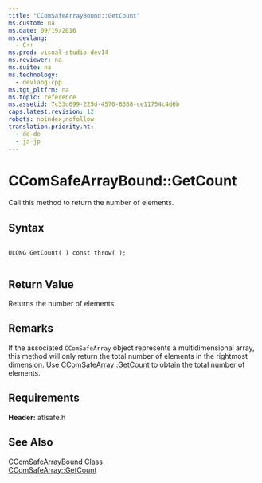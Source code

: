 ```yaml
---
title: "CComSafeArrayBound::GetCount"
ms.custom: na
ms.date: 09/19/2016
ms.devlang: 
  - C++
ms.prod: visual-studio-dev14
ms.reviewer: na
ms.suite: na
ms.technology: 
  - devlang-cpp
ms.tgt_pltfrm: na
ms.topic: reference
ms.assetid: 7c33d699-225d-4570-8368-ce11754c4d6b
caps.latest.revision: 12
robots: noindex,nofollow
translation.priority.ht: 
  - de-de
  - ja-jp
---
```

# CComSafeArrayBound::GetCount
Call this method to return the number of elements.  
  
## Syntax  
  
```  
  
ULONG GetCount( ) const throw( );  
  
```  
  
## Return Value  
 Returns the number of elements.  
  
## Remarks  
 If the associated `CComSafeArray` object represents a multidimensional array, this method will only return the total number of elements in the rightmost dimension. Use [CComSafeArray::GetCount](../vs140/CComSafeArray--GetCount.md) to obtain the total number of elements.  
  
## Requirements  
 **Header:** atlsafe.h  
  
## See Also  
 [CComSafeArrayBound Class](../vs140/CComSafeArrayBound-Class.md)   
 [CComSafeArray::GetCount](../vs140/CComSafeArray--GetCount.md)